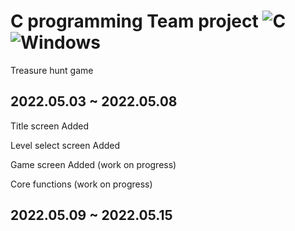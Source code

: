 # C programming Team project ![C](https://img.shields.io/badge/C-A8B9CC?style=flat-square&logo=C&logoColor=white) ![Windows](https://img.shields.io/badge/Windows-0078D6?style=flat-square&logo=Windows&logoColor=white)

Treasure hunt game

2022.05.03 ~ 2022.05.08
-------------------------------
Title screen Added

Level select screen Added

Game screen Added (work on progress)

Core functions (work on progress)

2022.05.09 ~ 2022.05.15
----------------------------
